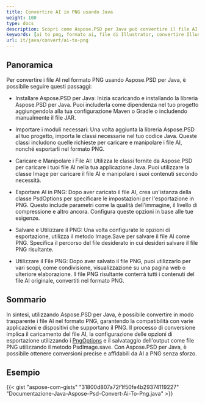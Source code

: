```yaml
---
title: Convertire AI in PNG usando Java
weight: 100
type: docs
description: Scopri come Aspose.PSD per Java può convertire il file AI in PNG.
keywords: [ai to png, formato ai, file di Illustrator, convertire Illustrator, png, api psd, java, esempio di codice]
url: it/java/convert/ai-to-png
---
```


## **Panoramica**
Per convertire i file AI nel formato PNG usando Aspose.PSD per Java, è possibile seguire questi passaggi:

- Installare Aspose.PSD per Java: Inizia scaricando e installando la libreria Aspose.PSD per Java. Puoi includerla come dipendenza nel tuo progetto aggiungendola alla tua configurazione Maven o Gradle o includendo manualmente il file JAR.

- Importare i moduli necessari: Una volta aggiunta la libreria Aspose.PSD al tuo progetto, importa le classi necessarie nel tuo codice Java. Queste classi includono quelle richieste per caricare e manipolare i file AI, nonché esportarli nel formato PNG.

- Caricare e Manipolare i File AI: Utilizza le classi fornite da Aspose.PSD per caricare i tuoi file AI nella tua applicazione Java. Puoi utilizzare la classe Image per caricare il file AI e manipolare i suoi contenuti secondo necessità.

- Esportare AI in PNG: Dopo aver caricato il file AI, crea un'istanza della classe PsdOptions per specificare le impostazioni per l'esportazione in PNG. Questo include parametri come la qualità dell'immagine, il livello di compressione e altro ancora. Configura queste opzioni in base alle tue esigenze.

- Salvare e Utilizzare il PNG: Una volta configurate le opzioni di esportazione, utilizza il metodo Image.Save per salvare il file AI come PNG. Specifica il percorso del file desiderato in cui desideri salvare il file PNG risultante.

- Utilizzare il File PNG: Dopo aver salvato il file PNG, puoi utilizzarlo per vari scopi, come condivisione, visualizzazione su una pagina web o ulteriore elaborazione. Il file PNG risultante conterrà tutti i contenuti del file AI originale, convertiti nel formato PNG.

## **Sommario**
In sintesi, utilizzando Aspose.PSD per Java, è possibile convertire in modo trasparente i file AI nel formato PNG, garantendo la compatibilità con varie applicazioni e dispositivi che supportano il PNG. Il processo di conversione implica il caricamento del file AI, la configurazione delle opzioni di esportazione utilizzando i [PngOptions](https://reference.aspose.com/psd/java/com.aspose.psd.imageoptions/pngoptions/) e il salvataggio dell'output come file PNG utilizzando il metodo PsdImage.save. Con Aspose.PSD per Java, è possibile ottenere conversioni precise e affidabili da AI a PNG senza sforzo.

## **Esempio**
{{< gist "aspose-com-gists" "31800d807a72f1f50fe4b29374119227" "Documentazione-Java-Aspose-Psd-Convert-Ai-To-Png.java" >}}
